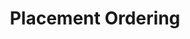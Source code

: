 ---
title: Placement Ordering
layout: DemoLayout
sidebar: false
navbar: false
pageClass: customDemoPage
pie: "@pie-element/placement-ordering@3.4.3"
model:
    id: '1'
    element: 'placement-ordering'
    correctResponse:
    - id: c1
      weight: 0.2
    - id: c4
      weight: 0.2
    - id: c3
      weight: 0.3
    - id: c2
      weight: 0.3
    prompt: Arrange the fruits alphabetically
    choices:
    - id: c2
      label: Lemon
      shuffle: false
      moveOnDrag: true
    - id: c3
      label: Melon
      moveOnDrag: true
    - id: c1
      label: Blueberry
      moveOnDrag: false
    - id: c4
      label: Pear
      moveOnDrag: false
    shuffle: false
    placementType: none
    choiceAreaLayout: vertical
    choiceAreaLabel: 'choices: '
    answerAreaLabel: Answer Area Label
    showOrdering: true
    feedback:
      correct:
        type: custom
        custom: foo
      incorrect:
        type: custom
        custom: 'no'
      partial:
        type: custom
        custom: nearly
    configure: {}
---